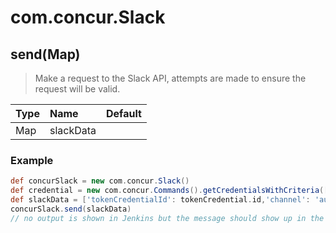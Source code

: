 # com.concur.Slack

## send(Map)

> Make a request to the Slack API, attempts are made to ensure the request will be valid.

| Type   | Name      | Default   |
|:-------|:----------|:----------|
| Map    | slackData |           |

### Example

```groovy
def concurSlack = new com.concur.Slack()
def credential = new com.concur.Commands().getCredentialsWithCriteria(['description': 'example credential description'])
def slackData = ['tokenCredentialId': tokenCredential.id,'channel': 'auto-workflow-libs','message': 'Hello from custom com.concur.Slack.send','color': 'good']
concurSlack.send(slackData)
// no output is shown in Jenkins but the message should show up in the specified channel.
```
